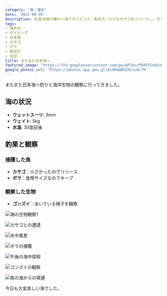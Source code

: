 ```yaml
---
category: "海・潜水"
date: '2021-08-05'
description: 水温30度の暖かい海でダイビング・魚突き。小さなカサゴをリリースし、ボラを捕獲して食用にしました。
tags:
- 海水浴
- ダイビング
- 日本海
- カサゴ
- ボラ
- 魚突き
- 日記
title: またまた日本海へ
featured_image: "https://lh3.googleusercontent.com/pw/AP1GczP8XFFSohEzWeW4LAFoCS_U2KP4Nv7sQLLd9y3m9mxrlZUusR1vfrAXnlZlSp56SH5XFJxjbXoyQ0YuCDqg9gGt70SB-4OLyO-ImS_pZyS-wuctFoe1BEFF5HPDXnVfiWcAkhOJhm2AO0TI_2TbB9sf-A=s800-no-gm?authuser=0"
google_photos_url: "https://photos.app.goo.gl/AiXKmQBG59CsvDL79"
---
```



またまた日本海へ釣りと海洋生物の観察に行ってきました。

## 海の状況
- **ウェットスーツ**: 3mm
- **ウェイト**: 5kg
- **水温**: 30度前後

## 釣果と観察

### 捕獲した魚
- **カサゴ**：小さかったのでリリース
- **ボラ**：食用サイズなのでキープ

### 観察した生物
- **ゴンズイ**：泳いでいる様子を観察

![海の生物観察1](https://lh3.googleusercontent.com/pw/AP1GczP8XFFSohEzWeW4LAFoCS_U2KP4Nv7sQLLd9y3m9mxrlZUusR1vfrAXnlZlSp56SH5XFJxjbXoyQ0YuCDqg9gGt70SB-4OLyO-ImS_pZyS-wuctFoe1BEFF5HPDXnVfiWcAkhOJhm2AO0TI_2TbB9sf-A=s800-no-gm?authuser=0)

![カサゴとの遭遇](https://lh3.googleusercontent.com/pw/AP1GczO9z8CwQmMwSl_T_e8I7k44qRsRR1nVQighmLxXgVOPE-bY7OHfyzcPNaEScTuThWsSjePZG-et1E-tmAA2t4q9L71tsz_rYTyCBQifxdAJ_iE4ANcifE7W44IImUyTITFZULOt9-z9F38AVIKoMA7v3Q=s800-no-gm?authuser=0)

![水中風景](https://lh3.googleusercontent.com/pw/AP1GczPKOsIe6LLJQikMWJCTpZFo7lcMCstrDLjtc9oLj91He1kDLA_bdyNu9r7jlbL41XAhcF2EdammiHp_DsYCanT885zIjGYleUY-p7fZFCKrALrm60IvNBCMW6eajq6XMZBdJCFCL97PcCKQye5ATlm8yQ=s800-no-gm?authuser=0)

![ボラの捕獲](https://lh3.googleusercontent.com/pw/AP1GczOD6j0_0v_hmvKDgTNaw-DZSp9azZwvselOBQ7P3PG23KKZD9rKznnon9OcGJ3Am9e-gLlGdGx44lRiUpF-3Je5yK9B2TpMni9wvwPOBlUxAIhCelBPQuNCHIFT9yiGa6G8za_fp0DW4hrICToO8isdGg=s800-no-gm?authuser=0)

![午後の海中探索](https://lh3.googleusercontent.com/pw/AP1GczONYMa9YTY31IAi4b_TDFusFyDNkYtg_Xf0Q-qZ2dylSEsl9oSprb5gEZhPMrb-ijZcIB1rCyLojYHHwxA02KiPh9lZmLQ-LIor-EnWMz_upStrCQc1g4cUqiXbluT1c2Zc0CYpAjCxQcwE47boFOkgWQ=s800-no-gm?authuser=0)

![ゴンズイの観察](https://lh3.googleusercontent.com/pw/AP1GczNsmB09m_T7gv_QCvFc7t8CJW-mwTnQFo2ltaCZrDkMYWw-9yu273lXDXPjQJ3ERcxKGl99DsLa3wmkLZa-rBlzE_AFLfFtFpxo7q7noqLWmxwtPV1AHXquNPlz1if7_LTsiIXuaisD-LdEH6CoifgZeQ=s800-no-gm?authuser=0)

![夜の海からの帰還](https://lh3.googleusercontent.com/pw/AP1GczN2bLYjVZidV-czR75EmVrA9sxomAuFYOwAsnCCia3ph7tqexDU1SiAFbE1PA--o9-KmRINHHYpLPGAf2pO8SNj4j4pWw5L9Lzgy2fLYc689LVM-x20fstFWtXxi3sKpRY0lH7KxfjnicFfwbmtbE_iXg=s800-no-gm?authuser=0)

今日も大変楽しい海でした。